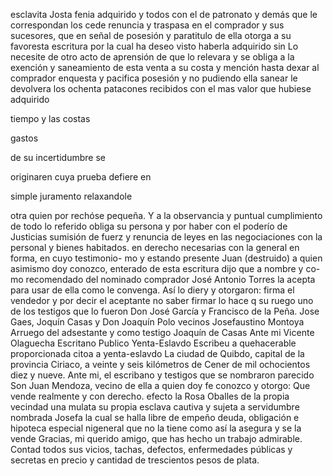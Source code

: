 esclavita Josta fenia adquirido y todos con el de patronato y demás que le correspondan los cede renuncia y traspasa en el comprador y sus sucesores, que en señal de posesión y paratitulo de ella otorga a su favoresta escritura por la cual ha deseo visto haberla adquirido sin
Lo necesite de otro acto de aprensión de que lo relevara y se obliga a la exención y saneamiento de esta venta a su costa y mención hasta dexar al comprador enquesta y pacifica posesión y no
pudiendo
ella
sanear
le
devolvera
los
ochenta
patacones
recibidos
con
el
mas
valor
que
hubiese
adquirido

tiempo
y
las
costas

gastos

de
su
incertidumbre
se

originaren
cuya
prueba
defiere
en

simple
juramento
relaxandole

otra
quien
por
rechóse pequeña. Y a la observancia y puntual cumplimiento de todo lo referido obliga su persona y por haber con el poderío de Justicias sumisión de fuerz y renuncia de leyes en las negociaciones con la personal y bienes habitados.
en derecho necesarias con la general en forma, en cuyo testimonio- mo y estando presente Juan (destruido) a quien asimismo doy conozco, enterado de esta escritura dijo que a nombre y co- mo recomendado del nominado comprador José Antonio Torres
la acepta para usar de ella como le convenga. Así lo diery y otorgaron: firma el vendedor y por decir el aceptante no saber firmar lo hace q su ruego uno de los testigos que lo fueron Don José García y Francisco de la Peña.
Jose Gaes,
Joquín Casas y Don Joaquín Polo vecinos
Josefaustino Montoya
Arruego del adsestante y como testigo Joaquín de Casas
Ante mi Vicente Olaguecha
Escritano Publico
Yenta-Eslavdo
Escribeu a quehacerable proporcionada citoa a yenta-eslavdo
La ciudad de Quibdo, capital de la provincia Ciriaco, a veinte y seis kilómetros de Cener de mil ochocientos diez y nueve. Ante mi, el escribano y testigos que se nombraron parecido Son Juan Mendoza, vecino de ella a quien doy fe conozco y otorgo: Que vende realmente y con derecho.
efecto la Rosa Oballes de la propia vecindad una mulata su propia esclava cautiva y sujeta a servidumbre nombrada Josefa la cual se halla libre de empeño deuda, obligación e hipoteca especial nigeneral que no la tiene como así la asegura y se la vende
Gracias, mi querido amigo, que has hecho un trabajo admirable. Contad todos sus vicios, tachas, defectos, enfermedades públicas y secretas en precio y cantidad de trescientos pesos de plata.